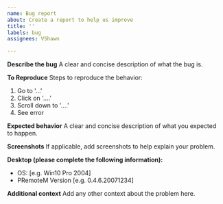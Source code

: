 ```yaml
---
name: Bug report
about: Create a report to help us improve
title: ''
labels: bug
assignees: VShawn

---
```


**Describe the bug**
A clear and concise description of what the bug is.

**To Reproduce**
Steps to reproduce the behavior:
1. Go to '...'
2. Click on '....'
3. Scroll down to '....'
4. See error

**Expected behavior**
A clear and concise description of what you expected to happen.

**Screenshots**
If applicable, add screenshots to help explain your problem.

**Desktop (please complete the following information):**
 - OS: [e.g. Win10 Pro 2004]
 - PRemoteM Version [e.g. 0.4.6.20071234]

**Additional context**
Add any other context about the problem here.

